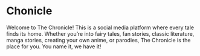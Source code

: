 # Chonicle
Welcome to The Chronicle! This is a social media platform where every tale finds its home. Whether you’re into fairy tales, fan stories, classic literature, manga stories, creating your own anime, or parodies, The Chronicle is the place for you. You name it, we have it!
